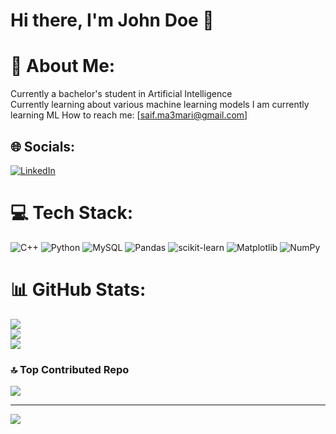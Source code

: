 # Hi there, I'm John Doe 👋

# 💫 About Me:
Currently a bachelor's student in Artificial Intelligence<br>Currently learning about various machine learning models 
I am currently learning ML
How to reach me: [saif.ma3mari@gmail.com]


## 🌐 Socials:
[![LinkedIn](https://img.shields.io/badge/LinkedIn-%230077B5.svg?logo=linkedin&logoColor=white)](https://linkedin.com/in/https://www.linkedin.com/in/saifmaamari/) 

# 💻 Tech Stack:
![C++](https://img.shields.io/badge/c++-%2300599C.svg?style=flat&logo=c%2B%2B&logoColor=white) ![Python](https://img.shields.io/badge/python-3670A0?style=flat&logo=python&logoColor=ffdd54) ![MySQL](https://img.shields.io/badge/mysql-4479A1.svg?style=flat&logo=mysql&logoColor=white) ![Pandas](https://img.shields.io/badge/pandas-%23150458.svg?style=flat&logo=pandas&logoColor=white) ![scikit-learn](https://img.shields.io/badge/scikit--learn-%23F7931E.svg?style=flat&logo=scikit-learn&logoColor=white) ![Matplotlib](https://img.shields.io/badge/Matplotlib-%23ffffff.svg?style=flat&logo=Matplotlib&logoColor=black) ![NumPy](https://img.shields.io/badge/numpy-%23013243.svg?style=flat&logo=numpy&logoColor=white)
# 📊 GitHub Stats:
![](https://github-readme-stats.vercel.app/api?username=SaifMaamari&theme=tokyonight&hide_border=false&include_all_commits=false&count_private=false)<br/>
![](https://github-readme-streak-stats.herokuapp.com/?user=SaifMaamari&theme=tokyonight&hide_border=false)<br/>
![](https://github-readme-stats.vercel.app/api/top-langs/?username=SaifMaamari&theme=tokyonight&hide_border=false&include_all_commits=false&count_private=false&layout=compact)

### 🔝 Top Contributed Repo
![](https://github-contributor-stats.vercel.app/api?username=SaifMaamari&limit=5&theme=tokyonight&combine_all_yearly_contributions=true)

---
[![](https://visitcount.itsvg.in/api?id=SaifMaamari&icon=1&color=6)](https://visitcount.itsvg.in)

<!-- Proudly created with GPRM ( https://gprm.itsvg.in ) -->
